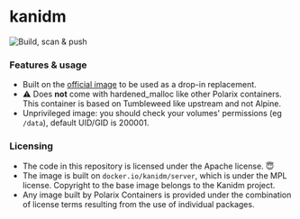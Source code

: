 # kanidm

![Build, scan & push](https://github.com/Polarix-Containers/kanidm/actions/workflows/build.yml/badge.svg)

### Features & usage
- Built on the [official image](https://github.com/kanidm/kanidm) to be used as a drop-in replacement.
- ⚠️ Does **not** come with hardened_malloc like other Polarix containers. This container is based on Tumbleweed like upstream and not Alpine.
- Unprivileged image: you should check your volumes' permissions (eg `/data`), default UID/GID is 200001. 

### Licensing
- The code in this repository is licensed under the Apache license. 😇
- The image is built on `docker.io/kanidm/server`, which is under the MPL license. Copyright to the base image belongs to the Kanidm project.
- Any image built by Polarix Containers is provided under the combination of license terms resulting from the use of individual packages.
